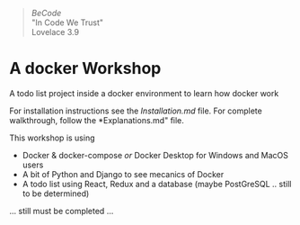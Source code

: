 > *BeCode* <br/>
"In Code We Trust" <br/>
Lovelace 3.9 <br/>

# A docker Workshop
A todo list project inside a docker environment to learn how docker work

For installation instructions see the *Installation.md* file.
For complete walkthrough, follow the *Explanations.md" file.

This workshop is using
 - Docker & docker-compose *or* Docker Desktop for Windows and MacOS users
 - A bit of Python and Django to see mecanics of Docker
 - A todo list using React, Redux and a database (maybe PostGreSQL .. still to be determined)
 
 ... still must be completed ...
